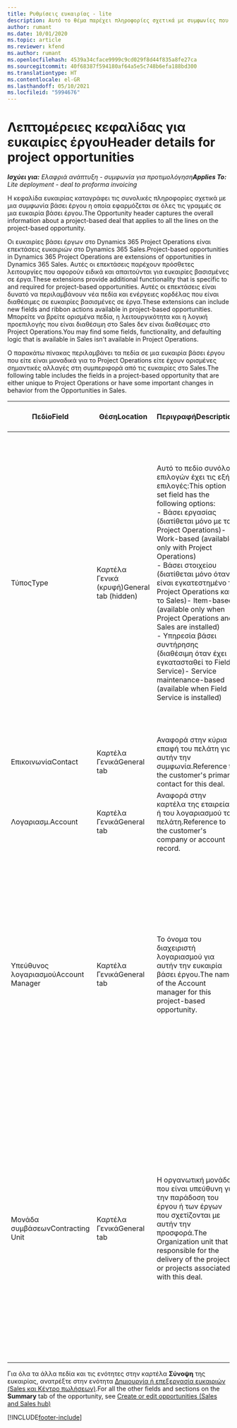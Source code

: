 ```yaml
---
title: Ρυθμίσεις ευκαιρίας - lite
description: Αυτό το θέμα παρέχει πληροφορίες σχετικά με συμφωνίες που βασίζονται σε έργα και με γραμμές ευκαιριών βάσει έργου.
author: rumant
ms.date: 10/01/2020
ms.topic: article
ms.reviewer: kfend
ms.author: rumant
ms.openlocfilehash: 4539a34cface9999c9cd029f8d44f835a8fe27ca
ms.sourcegitcommit: 40f68387f594180af64a5e5c748b6efa188bd300
ms.translationtype: HT
ms.contentlocale: el-GR
ms.lasthandoff: 05/10/2021
ms.locfileid: "5994676"
---
```

# <a name="header-details-for-project-opportunities"></a><span data-ttu-id="6e360-103">Λεπτομέρειες κεφαλίδας για ευκαιρίες έργου</span><span class="sxs-lookup"><span data-stu-id="6e360-103">Header details for project opportunities</span></span>

<span data-ttu-id="6e360-104">_**Ισχύει για:** Ελαφριά ανάπτυξη - συμφωνία για προτιμολόγηση_</span><span class="sxs-lookup"><span data-stu-id="6e360-104">_**Applies To:** Lite deployment - deal to proforma invoicing_</span></span>

<span data-ttu-id="6e360-105">Η κεφαλίδα ευκαιρίας καταγράφει τις συνολικές πληροφορίες σχετικά με μια συμφωνία βάσει έργου η οποία εφαρμόζεται σε όλες τις γραμμές σε μια ευκαιρία βάσει έργου.</span><span class="sxs-lookup"><span data-stu-id="6e360-105">The Opportunity header captures the overall information about a project-based deal that applies to all the lines on the project-based opportunity.</span></span>

<span data-ttu-id="6e360-106">Οι ευκαιρίες βάσει έργων στο Dynamics 365 Project Operations είναι επεκτάσεις ευκαιριών στο Dynamics 365 Sales.</span><span class="sxs-lookup"><span data-stu-id="6e360-106">Project-based opportunities in Dynamics 365 Project Operations are extensions of opportunities in Dynamics 365 Sales.</span></span> <span data-ttu-id="6e360-107">Αυτές οι επεκτάσεις παρέχουν πρόσθετες λειτουργίες που αφορούν ειδικά και απαιτούνται για ευκαιρίες βασισμένες σε έργα.</span><span class="sxs-lookup"><span data-stu-id="6e360-107">These extensions provide additional functionality that is specific to and required for project-based opportunities.</span></span> <span data-ttu-id="6e360-108">Αυτές οι επεκτάσεις είναι δυνατό να περιλαμβάνουν νέα πεδία και ενέργειες κορδέλας που είναι διαθέσιμες σε ευκαιρίες βασισμένες σε έργα.</span><span class="sxs-lookup"><span data-stu-id="6e360-108">These extensions can include new fields and ribbon actions available in project-based opportunities.</span></span> <span data-ttu-id="6e360-109">Μπορείτε να βρείτε ορισμένα πεδία, η λειτουργικότητα και η λογική προεπιλογής που είναι διαθέσιμη στο Sales δεν είναι διαθέσιμες στο Project Operations.</span><span class="sxs-lookup"><span data-stu-id="6e360-109">You may find some fields, functionality, and defaulting logic that is available in Sales isn't available in Project Operations.</span></span>

<span data-ttu-id="6e360-110">Ο παρακάτω πίνακας περιλαμβάνει τα πεδία σε μια ευκαιρία βάσει έργου που είτε είναι μοναδικά για το Project Operations είτε έχουν ορισμένες σημαντικές αλλαγές στη συμπεριφορά από τις ευκαιρίες στο Sales.</span><span class="sxs-lookup"><span data-stu-id="6e360-110">The following table includes the fields in a project-based opportunity that are either unique to Project Operations or have some important changes in behavior from the Opportunities in Sales.</span></span>

| <span data-ttu-id="6e360-111">**Πεδίο**</span><span class="sxs-lookup"><span data-stu-id="6e360-111">**Field**</span></span> | <span data-ttu-id="6e360-112">**Θέση**</span><span class="sxs-lookup"><span data-stu-id="6e360-112">**Location**</span></span> | <span data-ttu-id="6e360-113">**Περιγραφή**</span><span class="sxs-lookup"><span data-stu-id="6e360-113">**Description**</span></span> | <span data-ttu-id="6e360-114">**Κατάντη επίπτωση**</span><span class="sxs-lookup"><span data-stu-id="6e360-114">**Downstream impact**</span></span> |
| --- | --- | --- | --- |
| <span data-ttu-id="6e360-115">Τύπος</span><span class="sxs-lookup"><span data-stu-id="6e360-115">Type</span></span> | <span data-ttu-id="6e360-116">Καρτέλα Γενικά (κρυφή)</span><span class="sxs-lookup"><span data-stu-id="6e360-116">General tab (hidden)</span></span> | <span data-ttu-id="6e360-117">Αυτό το πεδίο συνόλου επιλογών έχει τις εξής επιλογές:</span><span class="sxs-lookup"><span data-stu-id="6e360-117">This option set field has the following options:</span></span></br><span data-ttu-id="6e360-118">- Βάσει εργασίας (διατίθεται μόνο με το Project Operations)</span><span class="sxs-lookup"><span data-stu-id="6e360-118">- Work-based (available only with Project Operations)</span></span></br><span data-ttu-id="6e360-119">- Βάσει στοιχείου (διατίθεται μόνο όταν είναι εγκατεστημένο το Project Operations και το Sales)</span><span class="sxs-lookup"><span data-stu-id="6e360-119">- Item-based (available only when Project Operations and Sales are installed)</span></span></br><span data-ttu-id="6e360-120">- Υπηρεσία βάσει συντήρησης (διαθέσιμη όταν έχει εγκατασταθεί το Field Service)</span><span class="sxs-lookup"><span data-stu-id="6e360-120">- Service maintenance-based (available when Field Service is installed)</span></span> | <span data-ttu-id="6e360-121">Όταν χρησιμοποιείτε την εφαρμογή Project Operations, η τιμή αυτού του πεδίου ορίζεται αυτόματα σε **Βάσει εργασίας** και ταξινομείται η ευκαιρία ως βασισμένη σε έργο.</span><span class="sxs-lookup"><span data-stu-id="6e360-121">When you use Project Operations, this field value is automatically set to **Work-based** which classifies the Opportunity as project-based.</span></span> <span data-ttu-id="6e360-122">Μια ευκαιρία πρέπει να βασίζεται σε έργο για την ενεργοποίηση όλων των επεκτάσεων και των λειτουργιών που αφορούν το έργο στην κατάντη διαδικασία πωλήσεων για αυτήν τη συμφωνία.</span><span class="sxs-lookup"><span data-stu-id="6e360-122">An Opportunity should be project-based to enable all project-specific extensions and functionality in the downstream sales process for this deal.</span></span> |
| <span data-ttu-id="6e360-123">Επικοινωνία</span><span class="sxs-lookup"><span data-stu-id="6e360-123">Contact</span></span> | <span data-ttu-id="6e360-124">Καρτέλα Γενικά</span><span class="sxs-lookup"><span data-stu-id="6e360-124">General tab</span></span> | <span data-ttu-id="6e360-125">Αναφορά στην κύρια επαφή του πελάτη για αυτήν την συμφωνία.</span><span class="sxs-lookup"><span data-stu-id="6e360-125">Reference to the customer's primary contact for this deal.</span></span> | |
| <span data-ttu-id="6e360-126">Λογαριασμ.</span><span class="sxs-lookup"><span data-stu-id="6e360-126">Account</span></span> | <span data-ttu-id="6e360-127">Καρτέλα Γενικά</span><span class="sxs-lookup"><span data-stu-id="6e360-127">General tab</span></span> | <span data-ttu-id="6e360-128">Αναφορά στην καρτέλα της εταιρείας ή του λογαριασμού του πελάτη.</span><span class="sxs-lookup"><span data-stu-id="6e360-128">Reference to the customer's company or account record.</span></span> | |
| <span data-ttu-id="6e360-129">Υπεύθυνος λογαριασμού</span><span class="sxs-lookup"><span data-stu-id="6e360-129">Account Manager</span></span> | <span data-ttu-id="6e360-130">Καρτέλα Γενικά</span><span class="sxs-lookup"><span data-stu-id="6e360-130">General tab</span></span> | <span data-ttu-id="6e360-131">Το όνομα του διαχειριστή λογαριασμού για αυτήν την ευκαιρία βάσει έργου.</span><span class="sxs-lookup"><span data-stu-id="6e360-131">The name of the Account manager for this project-based opportunity.</span></span> | <span data-ttu-id="6e360-132">Ο διαχειριστής λογαριασμού είναι υπεύθυνος για τη διαχείριση της σχέσης με τον πελάτη μέσω της ολοκλήρωσης αυτού του έργου.</span><span class="sxs-lookup"><span data-stu-id="6e360-132">The Account manager is responsible for managing the relationship with the customer through the completion of this project.</span></span> <span data-ttu-id="6e360-133">Με βάση την καρτέλα πόρου με δυνατότητα κράτησης που έχει συνδεθεί με τον διαχειριστή λογαριασμών, η μονάδα σύμβασης είναι προεπιλεγμένη.</span><span class="sxs-lookup"><span data-stu-id="6e360-133">Based on the bookable resource record tied to the Account manager, the contracting unit is defaulted.</span></span> |
| <span data-ttu-id="6e360-134">Μονάδα συμβάσεων</span><span class="sxs-lookup"><span data-stu-id="6e360-134">Contracting Unit</span></span> | <span data-ttu-id="6e360-135">Καρτέλα Γενικά</span><span class="sxs-lookup"><span data-stu-id="6e360-135">General tab</span></span> | <span data-ttu-id="6e360-136">Η οργανωτική μονάδα που είναι υπεύθυνη για την παράδοση του έργου ή των έργων που σχετίζονται με αυτήν την προσφορά.</span><span class="sxs-lookup"><span data-stu-id="6e360-136">The Organization unit that is responsible for the delivery of the project or projects associated with this deal.</span></span> | <span data-ttu-id="6e360-137">Η μονάδα σύμβασης είναι η διεύθυνση της εταιρείας που θα ολοκληρώσει το/τα έργο/α μετά το κλείσιμο της υπόθεσης.</span><span class="sxs-lookup"><span data-stu-id="6e360-137">The contracting unit is the division of the company that will complete the project(s) after the deal is closed.</span></span> <span data-ttu-id="6e360-138">Κάθε αναθέτουσα μονάδα έχει νόμισμα και αυτή η νομισματική μονάδα χρησιμοποιείται για την αναφορά εκτιμώμενων και πραγματικών δαπανών που πραγματοποιήθηκαν κατά την εκτέλεση του έργου.</span><span class="sxs-lookup"><span data-stu-id="6e360-138">Every contracting unit has a currency, and this currency is used to report estimated and actual costs incurred during the project.</span></span> |

<span data-ttu-id="6e360-139">Για όλα τα άλλα πεδία και τις ενότητες στην καρτέλα **Σύνοψη** της ευκαιρίας, ανατρέξτε στην ενότητα [Δημιουργία ή επεξεργασία ευκαιριών (Sales και Κέντρο πωλήσεων)](/dynamics365/sales-enterprise/create-edit-opportunity-sales).</span><span class="sxs-lookup"><span data-stu-id="6e360-139">For all the other fields and sections on the **Summary** tab of the opportunity, see [Create or edit opportunities (Sales and Sales hub)](/dynamics365/sales-enterprise/create-edit-opportunity-sales)</span></span>


[!INCLUDE[footer-include](../../includes/footer-banner.md)]

